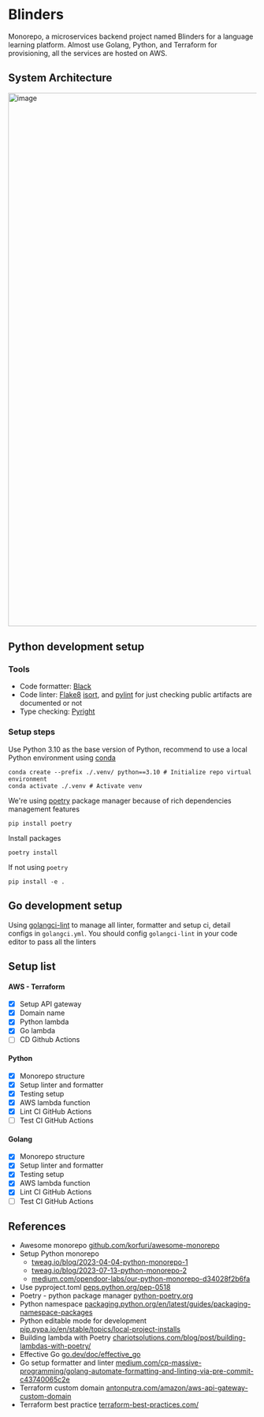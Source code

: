 # Blinders

Monorepo, a microservices backend project named Blinders for a language learning platform. Almost use Golang, Python, and Terraform for provisioning, all the services are hosted on AWS.

## System Architecture

<img width="1081" alt="image" src="https://github.com/dev-zenonian/blinders/assets/104194494/91616345-53d9-4675-9a0a-d2e8b7646d0c">


## Python development setup

### Tools

-   Code formatter: [Black](https://github.com/psf/black)
-   Code linter: [Flake8](https://flake8.pycqa.org/en/latest/user/index.html) [isort](https://github.com/PyCQA/isort), and [pylint](https://pypi.org/project/pylint/) for just checking public artifacts are documented or not
-   Type checking: [Pyright](https://github.com/microsoft/pyright#static-type-checker-for-python)

### Setup steps

Use Python 3.10 as the base version of Python, recommend to use a local Python environment using [conda](https://www.anaconda.com/)

```shell
conda create --prefix ./.venv/ python==3.10 # Initialize repo virtual environment
conda activate ./.venv # Activate venv
```

We're using [poetry](https://python-poetry.org/) package manager because of rich dependencies management features

```shell
pip install poetry
```

Install packages

```shell
poetry install
```

If not using `poetry`

```shell
pip install -e .
```

## Go development setup

Using [golangci-lint](https://golangci-lint.run/) to manage all linter, formatter and setup ci, detail configs in `golangci.yml`. You should config `golangci-lint` in your code editor to pass all the linters

## Setup list

#### AWS - Terraform

-   [x] Setup API gateway
-   [x] Domain name
-   [x] Python lambda
-   [x] Go lambda
-   [ ] CD Github Actions

#### Python

-   [x] Monorepo structure
-   [x] Setup linter and formatter
-   [x] Testing setup
-   [x] AWS lambda function
-   [x] Lint CI GitHub Actions
-   [ ] Test CI GitHub Actions

#### Golang

-   [x] Monorepo structure
-   [x] Setup linter and formatter
-   [x] Testing setup
-   [x] AWS lambda function
-   [x] Lint CI GitHub Actions
-   [ ] Test CI GitHub Actions

## References

-   Awesome monorepo [github.com/korfuri/awesome-monorepo](https://github.com/korfuri/awesome-monorepo)
-   Setup Python monorepo
    -   [tweag.io/blog/2023-04-04-python-monorepo-1](https://www.tweag.io/blog/2023-04-04-python-monorepo-1/)
    -   [tweag.io/blog/2023-07-13-python-monorepo-2](https://www.tweag.io/blog/2023-07-13-python-monorepo-2/)
    -   [medium.com/opendoor-labs/our-python-monorepo-d34028f2b6fa](medium.com/opendoor-labs/our-python-monorepo-d34028f2b6fa)
-   Use pyproject.toml [peps.python.org/pep-0518](https://peps.python.org/pep-0518/)
-   Poetry - python package manager [python-poetry.org](https://python-poetry.org/docs/)
-   Python namespace [packaging.python.org/en/latest/guides/packaging-namespace-packages](https://packaging.python.org/en/latest/guides/packaging-namespace-packages/)
-   Python editable mode for development [pip.pypa.io/en/stable/topics/local-project-installs](https://pip.pypa.io/en/stable/topics/local-project-installs/)
-   Building lambda with Poetry [chariotsolutions.com/blog/post/building-lambdas-with-poetry/](https://chariotsolutions.com/blog/post/building-lambdas-with-poetry/)
-   Effective Go [go.dev/doc/effective_go](https://go.dev/doc/effective_go)
-   Go setup formatter and linter [medium.com/cp-massive-programming/golang-automate-formatting-and-linting-via-pre-commit-c43740065c2e](https://medium.com/cp-massive-programming/golang-automate-formatting-and-linting-via-pre-commit-c43740065c2e)
-   Terraform custom domain [antonputra.com/amazon/aws-api-gateway-custom-domain](https://antonputra.com/amazon/aws-api-gateway-custom-domain/#create-custom-domain-using-terraform-route53)
-   Terraform best practice [terraform-best-practices.com/](https://www.terraform-best-practices.com/)
